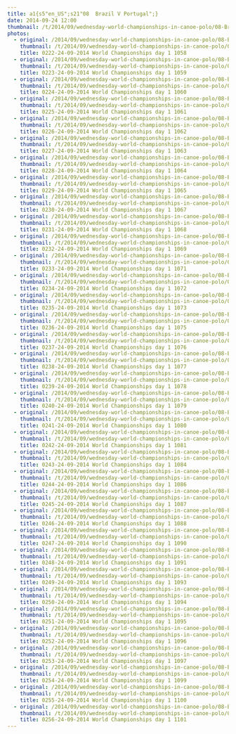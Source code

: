 ```yaml
---
title: a1{s5"en_US";s21"08  Brazil V Portugal";}
date: 2014-09-24 12:00
thumbnail: /t/2014/09/wednesday-world-championships-in-canoe-polo/08-Brazil-v-portugal/0222-24-09-2014-world-championships-day-1-1058.jpg
photos:
  - original: /2014/09/wednesday-world-championships-in-canoe-polo/08-Brazil-v-portugal/0222-24-09-2014-world-championships-day-1-1058.jpg
    thumbnail: /t/2014/09/wednesday-world-championships-in-canoe-polo/08-Brazil-v-portugal/0222-24-09-2014-world-championships-day-1-1058.jpg
    title: 0222-24-09-2014 World Championships day 1 1058
  - original: /2014/09/wednesday-world-championships-in-canoe-polo/08-Brazil-v-portugal/0223-24-09-2014-world-championships-day-1-1059.jpg
    thumbnail: /t/2014/09/wednesday-world-championships-in-canoe-polo/08-Brazil-v-portugal/0223-24-09-2014-world-championships-day-1-1059.jpg
    title: 0223-24-09-2014 World Championships day 1 1059
  - original: /2014/09/wednesday-world-championships-in-canoe-polo/08-Brazil-v-portugal/0224-24-09-2014-world-championships-day-1-1060.jpg
    thumbnail: /t/2014/09/wednesday-world-championships-in-canoe-polo/08-Brazil-v-portugal/0224-24-09-2014-world-championships-day-1-1060.jpg
    title: 0224-24-09-2014 World Championships day 1 1060
  - original: /2014/09/wednesday-world-championships-in-canoe-polo/08-Brazil-v-portugal/0225-24-09-2014-world-championships-day-1-1061.jpg
    thumbnail: /t/2014/09/wednesday-world-championships-in-canoe-polo/08-Brazil-v-portugal/0225-24-09-2014-world-championships-day-1-1061.jpg
    title: 0225-24-09-2014 World Championships day 1 1061
  - original: /2014/09/wednesday-world-championships-in-canoe-polo/08-Brazil-v-portugal/0226-24-09-2014-world-championships-day-1-1062.jpg
    thumbnail: /t/2014/09/wednesday-world-championships-in-canoe-polo/08-Brazil-v-portugal/0226-24-09-2014-world-championships-day-1-1062.jpg
    title: 0226-24-09-2014 World Championships day 1 1062
  - original: /2014/09/wednesday-world-championships-in-canoe-polo/08-Brazil-v-portugal/0227-24-09-2014-world-championships-day-1-1063.jpg
    thumbnail: /t/2014/09/wednesday-world-championships-in-canoe-polo/08-Brazil-v-portugal/0227-24-09-2014-world-championships-day-1-1063.jpg
    title: 0227-24-09-2014 World Championships day 1 1063
  - original: /2014/09/wednesday-world-championships-in-canoe-polo/08-Brazil-v-portugal/0228-24-09-2014-world-championships-day-1-1064.jpg
    thumbnail: /t/2014/09/wednesday-world-championships-in-canoe-polo/08-Brazil-v-portugal/0228-24-09-2014-world-championships-day-1-1064.jpg
    title: 0228-24-09-2014 World Championships day 1 1064
  - original: /2014/09/wednesday-world-championships-in-canoe-polo/08-Brazil-v-portugal/0229-24-09-2014-world-championships-day-1-1065.jpg
    thumbnail: /t/2014/09/wednesday-world-championships-in-canoe-polo/08-Brazil-v-portugal/0229-24-09-2014-world-championships-day-1-1065.jpg
    title: 0229-24-09-2014 World Championships day 1 1065
  - original: /2014/09/wednesday-world-championships-in-canoe-polo/08-Brazil-v-portugal/0230-24-09-2014-world-championships-day-1-1067.jpg
    thumbnail: /t/2014/09/wednesday-world-championships-in-canoe-polo/08-Brazil-v-portugal/0230-24-09-2014-world-championships-day-1-1067.jpg
    title: 0230-24-09-2014 World Championships day 1 1067
  - original: /2014/09/wednesday-world-championships-in-canoe-polo/08-Brazil-v-portugal/0231-24-09-2014-world-championships-day-1-1068.jpg
    thumbnail: /t/2014/09/wednesday-world-championships-in-canoe-polo/08-Brazil-v-portugal/0231-24-09-2014-world-championships-day-1-1068.jpg
    title: 0231-24-09-2014 World Championships day 1 1068
  - original: /2014/09/wednesday-world-championships-in-canoe-polo/08-Brazil-v-portugal/0232-24-09-2014-world-championships-day-1-1069.jpg
    thumbnail: /t/2014/09/wednesday-world-championships-in-canoe-polo/08-Brazil-v-portugal/0232-24-09-2014-world-championships-day-1-1069.jpg
    title: 0232-24-09-2014 World Championships day 1 1069
  - original: /2014/09/wednesday-world-championships-in-canoe-polo/08-Brazil-v-portugal/0233-24-09-2014-world-championships-day-1-1071.jpg
    thumbnail: /t/2014/09/wednesday-world-championships-in-canoe-polo/08-Brazil-v-portugal/0233-24-09-2014-world-championships-day-1-1071.jpg
    title: 0233-24-09-2014 World Championships day 1 1071
  - original: /2014/09/wednesday-world-championships-in-canoe-polo/08-Brazil-v-portugal/0234-24-09-2014-world-championships-day-1-1072.jpg
    thumbnail: /t/2014/09/wednesday-world-championships-in-canoe-polo/08-Brazil-v-portugal/0234-24-09-2014-world-championships-day-1-1072.jpg
    title: 0234-24-09-2014 World Championships day 1 1072
  - original: /2014/09/wednesday-world-championships-in-canoe-polo/08-Brazil-v-portugal/0235-24-09-2014-world-championships-day-1-1073.jpg
    thumbnail: /t/2014/09/wednesday-world-championships-in-canoe-polo/08-Brazil-v-portugal/0235-24-09-2014-world-championships-day-1-1073.jpg
    title: 0235-24-09-2014 World Championships day 1 1073
  - original: /2014/09/wednesday-world-championships-in-canoe-polo/08-Brazil-v-portugal/0236-24-09-2014-world-championships-day-1-1075.jpg
    thumbnail: /t/2014/09/wednesday-world-championships-in-canoe-polo/08-Brazil-v-portugal/0236-24-09-2014-world-championships-day-1-1075.jpg
    title: 0236-24-09-2014 World Championships day 1 1075
  - original: /2014/09/wednesday-world-championships-in-canoe-polo/08-Brazil-v-portugal/0237-24-09-2014-world-championships-day-1-1076.jpg
    thumbnail: /t/2014/09/wednesday-world-championships-in-canoe-polo/08-Brazil-v-portugal/0237-24-09-2014-world-championships-day-1-1076.jpg
    title: 0237-24-09-2014 World Championships day 1 1076
  - original: /2014/09/wednesday-world-championships-in-canoe-polo/08-Brazil-v-portugal/0238-24-09-2014-world-championships-day-1-1077.jpg
    thumbnail: /t/2014/09/wednesday-world-championships-in-canoe-polo/08-Brazil-v-portugal/0238-24-09-2014-world-championships-day-1-1077.jpg
    title: 0238-24-09-2014 World Championships day 1 1077
  - original: /2014/09/wednesday-world-championships-in-canoe-polo/08-Brazil-v-portugal/0239-24-09-2014-world-championships-day-1-1078.jpg
    thumbnail: /t/2014/09/wednesday-world-championships-in-canoe-polo/08-Brazil-v-portugal/0239-24-09-2014-world-championships-day-1-1078.jpg
    title: 0239-24-09-2014 World Championships day 1 1078
  - original: /2014/09/wednesday-world-championships-in-canoe-polo/08-Brazil-v-portugal/0240-24-09-2014-world-championships-day-1-1079.jpg
    thumbnail: /t/2014/09/wednesday-world-championships-in-canoe-polo/08-Brazil-v-portugal/0240-24-09-2014-world-championships-day-1-1079.jpg
    title: 0240-24-09-2014 World Championships day 1 1079
  - original: /2014/09/wednesday-world-championships-in-canoe-polo/08-Brazil-v-portugal/0241-24-09-2014-world-championships-day-1-1080.jpg
    thumbnail: /t/2014/09/wednesday-world-championships-in-canoe-polo/08-Brazil-v-portugal/0241-24-09-2014-world-championships-day-1-1080.jpg
    title: 0241-24-09-2014 World Championships day 1 1080
  - original: /2014/09/wednesday-world-championships-in-canoe-polo/08-Brazil-v-portugal/0242-24-09-2014-world-championships-day-1-1081.jpg
    thumbnail: /t/2014/09/wednesday-world-championships-in-canoe-polo/08-Brazil-v-portugal/0242-24-09-2014-world-championships-day-1-1081.jpg
    title: 0242-24-09-2014 World Championships day 1 1081
  - original: /2014/09/wednesday-world-championships-in-canoe-polo/08-Brazil-v-portugal/0243-24-09-2014-world-championships-day-1-1084.jpg
    thumbnail: /t/2014/09/wednesday-world-championships-in-canoe-polo/08-Brazil-v-portugal/0243-24-09-2014-world-championships-day-1-1084.jpg
    title: 0243-24-09-2014 World Championships day 1 1084
  - original: /2014/09/wednesday-world-championships-in-canoe-polo/08-Brazil-v-portugal/0244-24-09-2014-world-championships-day-1-1086.jpg
    thumbnail: /t/2014/09/wednesday-world-championships-in-canoe-polo/08-Brazil-v-portugal/0244-24-09-2014-world-championships-day-1-1086.jpg
    title: 0244-24-09-2014 World Championships day 1 1086
  - original: /2014/09/wednesday-world-championships-in-canoe-polo/08-Brazil-v-portugal/0245-24-09-2014-world-championships-day-1-1087.jpg
    thumbnail: /t/2014/09/wednesday-world-championships-in-canoe-polo/08-Brazil-v-portugal/0245-24-09-2014-world-championships-day-1-1087.jpg
    title: 0245-24-09-2014 World Championships day 1 1087
  - original: /2014/09/wednesday-world-championships-in-canoe-polo/08-Brazil-v-portugal/0246-24-09-2014-world-championships-day-1-1088.jpg
    thumbnail: /t/2014/09/wednesday-world-championships-in-canoe-polo/08-Brazil-v-portugal/0246-24-09-2014-world-championships-day-1-1088.jpg
    title: 0246-24-09-2014 World Championships day 1 1088
  - original: /2014/09/wednesday-world-championships-in-canoe-polo/08-Brazil-v-portugal/0247-24-09-2014-world-championships-day-1-1090.jpg
    thumbnail: /t/2014/09/wednesday-world-championships-in-canoe-polo/08-Brazil-v-portugal/0247-24-09-2014-world-championships-day-1-1090.jpg
    title: 0247-24-09-2014 World Championships day 1 1090
  - original: /2014/09/wednesday-world-championships-in-canoe-polo/08-Brazil-v-portugal/0248-24-09-2014-world-championships-day-1-1091.jpg
    thumbnail: /t/2014/09/wednesday-world-championships-in-canoe-polo/08-Brazil-v-portugal/0248-24-09-2014-world-championships-day-1-1091.jpg
    title: 0248-24-09-2014 World Championships day 1 1091
  - original: /2014/09/wednesday-world-championships-in-canoe-polo/08-Brazil-v-portugal/0249-24-09-2014-world-championships-day-1-1093.jpg
    thumbnail: /t/2014/09/wednesday-world-championships-in-canoe-polo/08-Brazil-v-portugal/0249-24-09-2014-world-championships-day-1-1093.jpg
    title: 0249-24-09-2014 World Championships day 1 1093
  - original: /2014/09/wednesday-world-championships-in-canoe-polo/08-Brazil-v-portugal/0250-24-09-2014-world-championships-day-1-1094.jpg
    thumbnail: /t/2014/09/wednesday-world-championships-in-canoe-polo/08-Brazil-v-portugal/0250-24-09-2014-world-championships-day-1-1094.jpg
    title: 0250-24-09-2014 World Championships day 1 1094
  - original: /2014/09/wednesday-world-championships-in-canoe-polo/08-Brazil-v-portugal/0251-24-09-2014-world-championships-day-1-1095.jpg
    thumbnail: /t/2014/09/wednesday-world-championships-in-canoe-polo/08-Brazil-v-portugal/0251-24-09-2014-world-championships-day-1-1095.jpg
    title: 0251-24-09-2014 World Championships day 1 1095
  - original: /2014/09/wednesday-world-championships-in-canoe-polo/08-Brazil-v-portugal/0252-24-09-2014-world-championships-day-1-1096.jpg
    thumbnail: /t/2014/09/wednesday-world-championships-in-canoe-polo/08-Brazil-v-portugal/0252-24-09-2014-world-championships-day-1-1096.jpg
    title: 0252-24-09-2014 World Championships day 1 1096
  - original: /2014/09/wednesday-world-championships-in-canoe-polo/08-Brazil-v-portugal/0253-24-09-2014-world-championships-day-1-1097.jpg
    thumbnail: /t/2014/09/wednesday-world-championships-in-canoe-polo/08-Brazil-v-portugal/0253-24-09-2014-world-championships-day-1-1097.jpg
    title: 0253-24-09-2014 World Championships day 1 1097
  - original: /2014/09/wednesday-world-championships-in-canoe-polo/08-Brazil-v-portugal/0254-24-09-2014-world-championships-day-1-1099.jpg
    thumbnail: /t/2014/09/wednesday-world-championships-in-canoe-polo/08-Brazil-v-portugal/0254-24-09-2014-world-championships-day-1-1099.jpg
    title: 0254-24-09-2014 World Championships day 1 1099
  - original: /2014/09/wednesday-world-championships-in-canoe-polo/08-Brazil-v-portugal/0255-24-09-2014-world-championships-day-1-1100.jpg
    thumbnail: /t/2014/09/wednesday-world-championships-in-canoe-polo/08-Brazil-v-portugal/0255-24-09-2014-world-championships-day-1-1100.jpg
    title: 0255-24-09-2014 World Championships day 1 1100
  - original: /2014/09/wednesday-world-championships-in-canoe-polo/08-Brazil-v-portugal/0256-24-09-2014-world-championships-day-1-1101.jpg
    thumbnail: /t/2014/09/wednesday-world-championships-in-canoe-polo/08-Brazil-v-portugal/0256-24-09-2014-world-championships-day-1-1101.jpg
    title: 0256-24-09-2014 World Championships day 1 1101
---
```

